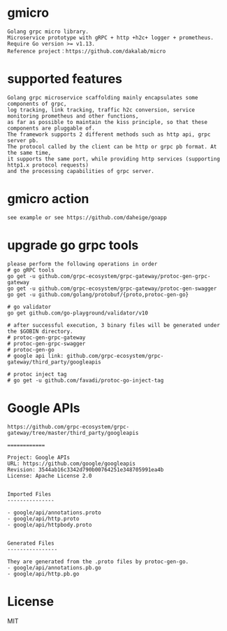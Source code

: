 # gmicro
  
    Golang grpc micro library.
    Microservice prototype with gRPC + http +h2c+ logger + prometheus.
    Require Go version >= v1.13.
    Reference project：https://github.com/dakalab/micro

# supported features

    Golang grpc microservice scaffolding mainly encapsulates some components of grpc,
    log tracking, link tracking, traffic h2c conversion, service monitoring prometheus and other functions, 
    as far as possible to maintain the kiss principle, so that these components are pluggable of. 
    The framework supports 2 different methods such as http api, grpc server pb. 
    The protocol called by the client can be http or grpc pb format. At the same time, 
    it supports the same port, while providing http services (supporting http1.x protocol requests) 
    and the processing capabilities of grpc server.

# gmicro action

    see example or see https://github.com/daheige/goapp
    
# upgrade go grpc tools
  
    please perform the following operations in order
    # go gRPC tools
    go get -u github.com/grpc-ecosystem/grpc-gateway/protoc-gen-grpc-gateway
    go get -u github.com/grpc-ecosystem/grpc-gateway/protoc-gen-swagger
    go get -u github.com/golang/protobuf/{proto,protoc-gen-go}
    
    # go validator
    go get github.com/go-playground/validator/v10
    
    # after successful execution, 3 binary files will be generated under the $GOBIN directory.
    # protoc-gen-grpc-gateway
    # protoc-gen-grpc-swagger
    # protoc-gen-go
    # google api link: github.com/grpc-ecosystem/grpc-gateway/third_party/googleapis
    
    # protoc inject tag
    # go get -u github.com/favadi/protoc-go-inject-tag  
    
# Google APIs

    https://github.com/grpc-ecosystem/grpc-gateway/tree/master/third_party/googleapis

    ============
    
    Project: Google APIs
    URL: https://github.com/google/googleapis
    Revision: 3544ab16c3342d790b00764251e348705991ea4b
    License: Apache License 2.0
    
    
    Imported Files
    ---------------
    
    - google/api/annotations.proto
    - google/api/http.proto
    - google/api/httpbody.proto
    
    
    Generated Files
    ----------------
    
    They are generated from the .proto files by protoc-gen-go.
    - google/api/annotations.pb.go
    - google/api/http.pb.go

# License

  MIT
